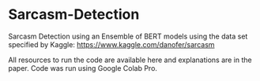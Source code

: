 # Sarcasm-Detection
Sarcasm Detection using an Ensemble of BERT models using the data set specified by Kaggle:
https://www.kaggle.com/danofer/sarcasm

All resources to run the code are available here and explanations are in the paper.  Code was run using Google Colab Pro.
